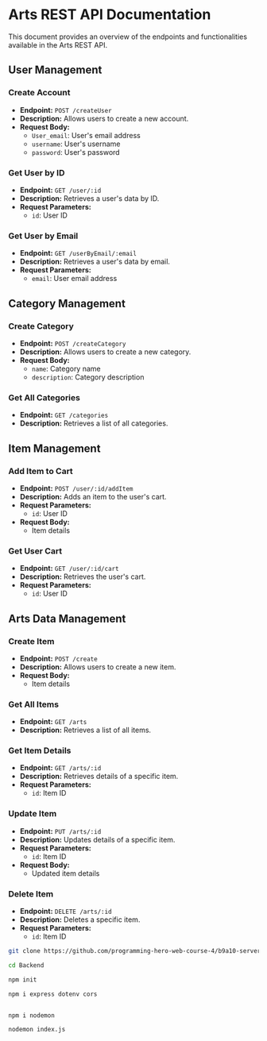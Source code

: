 # Arts REST API Documentation

This document provides an overview of the endpoints and functionalities available in the Arts REST API.

## User Management

### Create Account

- **Endpoint:** `POST /createUser`
- **Description:** Allows users to create a new account.
- **Request Body:**
  - `User_email`: User's email address
  - `username`: User's username
  - `password`: User's password

### Get User by ID

- **Endpoint:** `GET /user/:id`
- **Description:** Retrieves a user's data by ID.
- **Request Parameters:**
  - `id`: User ID

### Get User by Email

- **Endpoint:** `GET /userByEmail/:email`
- **Description:** Retrieves a user's data by email.
- **Request Parameters:**
  - `email`: User email address

## Category Management

### Create Category

- **Endpoint:** `POST /createCategory`
- **Description:** Allows users to create a new category.
- **Request Body:**
  - `name`: Category name
  - `description`: Category description

### Get All Categories

- **Endpoint:** `GET /categories`
- **Description:** Retrieves a list of all categories.

## Item Management

### Add Item to Cart

- **Endpoint:** `POST /user/:id/addItem`
- **Description:** Adds an item to the user's cart.
- **Request Parameters:**
  - `id`: User ID
- **Request Body:**
  - Item details

### Get User Cart

- **Endpoint:** `GET /user/:id/cart`
- **Description:** Retrieves the user's cart.
- **Request Parameters:**
  - `id`: User ID

## Arts Data Management

### Create Item

- **Endpoint:** `POST /create`
- **Description:** Allows users to create a new item.
- **Request Body:**
  - Item details

### Get All Items

- **Endpoint:** `GET /arts`
- **Description:** Retrieves a list of all items.

### Get Item Details

- **Endpoint:** `GET /arts/:id`
- **Description:** Retrieves details of a specific item.
- **Request Parameters:**
  - `id`: Item ID

### Update Item

- **Endpoint:** `PUT /arts/:id`
- **Description:** Updates details of a specific item.
- **Request Parameters:**
  - `id`: Item ID
- **Request Body:**
  - Updated item details

### Delete Item

- **Endpoint:** `DELETE /arts/:id`
- **Description:** Deletes a specific item.
- **Request Parameters:**
  - `id`: Item ID


```bash
git clone https://github.com/programming-hero-web-course-4/b9a10-server-side-RakibHassanSoft/tree/main

cd Backend

npm init

npm i express dotenv cors


npm i nodemon

nodemon index.js
